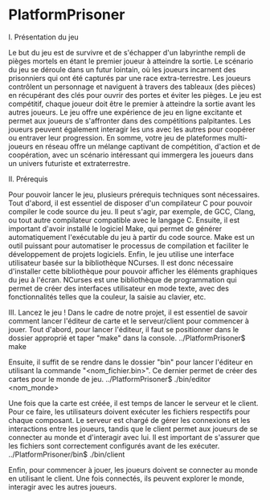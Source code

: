 # PlatformPrisoner

I.	Présentation du jeu

Le but du jeu est de survivre et de s'échapper d'un labyrinthe rempli de pièges mortels en étant le premier joueur à atteindre la sortie. Le scénario du jeu se déroule dans un futur lointain, où les joueurs incarnent des prisonniers qui ont été capturés par une race extra-terrestre.
Les joueurs contrôlent un personnage et naviguent à travers des tableaux (des pièces) en récupérant des clés pour ouvrir des portes et éviter les pièges. Le jeu est compétitif, chaque joueur doit être le premier à atteindre la sortie avant les autres joueurs.
Le jeu offre une expérience de jeu en ligne excitante et permet aux joueurs de s'affronter dans des compétitions palpitantes. Les joueurs peuvent également interagir les uns avec les autres pour coopérer ou entraver leur progression.
En somme, votre jeu de plateformes multi-joueurs en réseau offre un mélange captivant de compétition, d'action et de coopération, avec un scénario intéressant qui immergera les joueurs dans un univers futuriste et extraterrestre.

II.	Prérequis

Pour pouvoir lancer le jeu, plusieurs prérequis techniques sont nécessaires. Tout d'abord, il est essentiel de disposer d'un compilateur C pour pouvoir compiler le code source du jeu. Il peut s'agir, par exemple, de GCC, Clang, ou tout autre compilateur compatible avec le langage C.
Ensuite, il est important d'avoir installé le logiciel Make, qui permet de générer automatiquement l'exécutable du jeu à partir du code source. Make est un outil puissant pour automatiser le processus de compilation et faciliter le développement de projets logiciels.
Enfin, le jeu utilise une interface utilisateur basée sur la bibliothèque NCurses. Il est donc nécessaire d'installer cette bibliothèque pour pouvoir afficher les éléments graphiques du jeu à l'écran. NCurses est une bibliothèque de programmation qui permet de créer des interfaces utilisateur en mode texte, avec des fonctionnalités telles que la couleur, la saisie au clavier, etc.

III.	Lancez le jeu !
Dans le cadre de notre projet, il est essentiel de savoir comment lancer l'éditeur de carte et le serveur/client pour commencer à jouer. Tout d'abord, pour lancer l'éditeur, il faut se positionner dans le dossier approprié et taper "make" dans la console. 
../PlatformPrisoner$   make

Ensuite, il suffit de se rendre dans le dossier "bin" pour lancer l'éditeur en utilisant la commande "<nom_fichier.bin>". Ce dernier permet de créer des cartes pour le monde de jeu.
../PlatformPrisoner$ ./bin/editor <nom_monde>

Une fois que la carte est créée, il est temps de lancer le serveur et le client. Pour ce faire, les utilisateurs doivent exécuter les fichiers respectifs pour chaque composant. Le serveur est chargé de gérer les connexions et les interactions entre les joueurs, tandis que le client permet aux joueurs de se connecter au monde et d'interagir avec lui. Il est important de s'assurer que les fichiers sont correctement configurés avant de les exécuter.
../PlatformPrisoner/bin$ ./bin/client <ip > <port>

Enfin, pour commencer à jouer, les joueurs doivent se connecter au monde en utilisant le client. Une fois connectés, ils peuvent explorer le monde, interagir avec les autres joueurs. 
